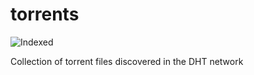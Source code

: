 torrents 
========
![Indexed](https://img.shields.io/badge/indexed-43700-blue)

Collection of torrent files discovered in the DHT network
